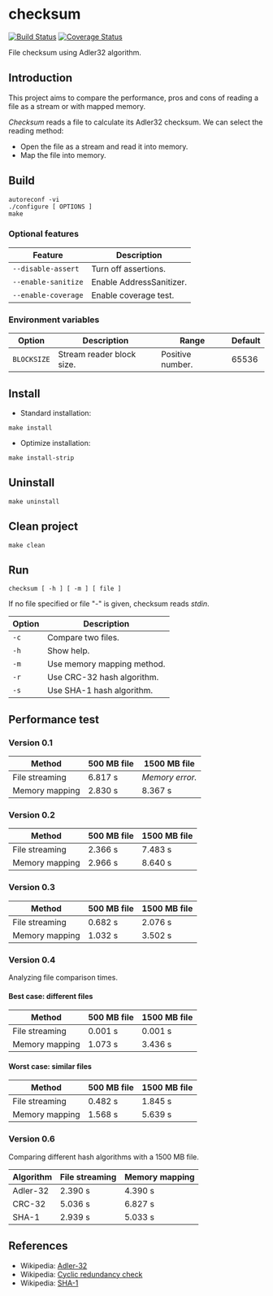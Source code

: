 # checksum

[![Build Status](https://travis-ci.com/vikman90/checksum.svg?branch=master)](https://travis-ci.com/vikman90/checksum)
[![Coverage Status](https://coveralls.io/repos/github/vikman90/checksum/badge.svg?branch=master)](https://coveralls.io/github/vikman90/checksum?branch=master)

File checksum using Adler32 algorithm.

## Introduction

This project aims to compare the performance, pros and cons of reading a file as a stream or with mapped memory.

*Checksum* reads a file to calculate its Adler32 checksum. We can select the reading method:

- Open the file as a stream and read it into memory.
- Map the file into memory.

## Build

```
autoreconf -vi
./configure [ OPTIONS ]
make
```

### Optional features

|Feature|Description|
|---|---|
|`--disable-assert`|Turn off assertions.|
|`--enable-sanitize`|Enable AddressSanitizer.|
|`--enable-coverage`|Enable coverage test.|

### Environment variables

|Option|Description|Range|Default|
|---|---|---|---|
|`BLOCKSIZE`|Stream reader block size.|Positive number.|65536|

## Install

- Standard installation:

```
make install
```

- Optimize installation:

```
make install-strip
```

## Uninstall

```
make uninstall
```

## Clean project

```
make clean
```

## Run

```
checksum [ -h ] [ -m ] [ file ]
```

If no file specified or file "-" is given, checksum reads _stdin_.

|Option|Description|
|---|---|
|`-c`|Compare two files.|
|`-h`|Show help.|
|`-m`|Use memory mapping method.|
|`-r`|Use CRC-32 hash algorithm.|
|`-s`|Use SHA-1 hash algorithm.|

## Performance test

### Version 0.1

|Method|500 MB file|1500 MB file|
|---|---|---|
|File streaming|6.817 s|_Memory error._|
|Memory mapping|2.830 s|8.367 s|

### Version 0.2

|Method|500 MB file|1500 MB file|
|---|---|---|
|File streaming|2.366 s|7.483 s|
|Memory mapping|2.966 s|8.640 s|

### Version 0.3

|Method|500 MB file|1500 MB file|
|---|---|---|
|File streaming|0.682 s|2.076 s|
|Memory mapping|1.032 s|3.502 s|

### Version 0.4

Analyzing file comparison times.

#### Best case: different files

|Method|500 MB file|1500 MB file|
|---|---|---|
|File streaming|0.001 s|0.001 s|
|Memory mapping|1.073 s|3.436 s|

#### Worst case: similar files

|Method|500 MB file|1500 MB file|
|---|---|---|
|File streaming|0.482 s|1.845 s|
|Memory mapping|1.568 s|5.639 s|

### Version 0.6

Comparing different hash algorithms with a 1500 MB file.

|Algorithm|File streaming|Memory mapping|
|---|---|---|
|Adler-32|2.390 s|4.390 s|
|CRC-32|5.036 s|6.827 s|
|SHA-1|2.939 s|5.033 s|

## References

- Wikipedia: [Adler-32](https://en.wikipedia.org/wiki/Adler-32)
- Wikipedia: [Cyclic redundancy check](https://en.wikipedia.org/wiki/Cyclic_redundancy_check)
- Wikipedia: [SHA-1](https://en.wikipedia.org/wiki/SHA-1)
